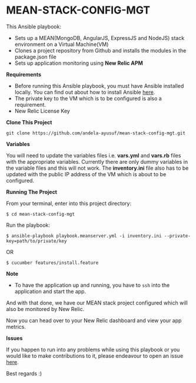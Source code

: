# MEAN-STACK-CONFIG-MGT
This Ansible playbook:
- Sets up a MEAN(MongoDB, AngularJS, ExpressJS and NodeJS) stack environment on a Virtual Machine(VM)
- Clones a project repository from Github and installs the modules in the package.json file
- Sets up application monitoring using **New Relic APM**

**Requirements**

- Before running this Ansible playbook, you must have Ansible installed locally. You can find out about how to install Ansible [here](http://docs.ansible.com/ansible/intro_installation.html).
- The private key to the VM which is to be configured is also a requirement.
- New Relic License Key


**Clone This Project**
```
git clone https://github.com/andela-ayusuf/mean-stack-config-mgt.git
```

**Variables**

You will need to update the variables files i.e. **vars.yml** and **vars.rb** files with the appropriate variables. Currently there are only dummy variables in the variable files and this will not work. The **inventory.ini** file also has to be updated with the public IP address of the VM which is about to be configured.


**Running The Project**

From your terminal, enter into this project directory:

```
$ cd mean-stack-config-mgt
```
Run the playbook:
```
$ ansible-playbook playbook.meanserver.yml -i inventory.ini --private-key=path/to/private/key
```
OR
```
$ cucumber features/install.feature
```

**Note**

- To have the application up and running, you have to `ssh` into the application and start the app.

And with that done, we have our MEAN stack project configured which will also be monitored by New Relic.

Now you can head over to your New Relic dashboard and view your app metrics.


**Issues**

If you happen to run into any problems while using this playbook or you would like to make contributions to it, please endeavour to open an issue [here](https://github.com/andela-ayusuf/mean-stack-config-mgt/issues).

Best regards :)
